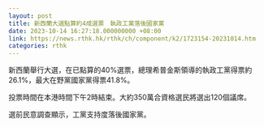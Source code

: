```yaml
---
layout: post
title: 新西蘭大選點算約4成選票　執政工黨落後國家黨
date: 2023-10-14 16:27:18.000000000 +08:00
link: https://news.rthk.hk/rthk/ch/component/k2/1723154-20231014.htm
categories: rthk
---
```


新西蘭舉行大選，在已點算的40%選票，總理希普金斯領導的執政工黨得票約26.1%，最大在野黨國家黨得票41.8%。

投票時間在本港時間下午2時結束。大約350萬合資格選民將選出120個議席。

選前民意調查顯示，工黨支持度落後國家黨。
